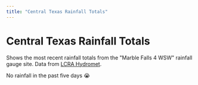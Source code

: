 ```yaml
---
title: "Central Texas Rainfall Totals"
---
```


<link rel="stylesheet" type="text/css" href="/css/rainfall-totals.css">
<script src="/js/rainfall-totals.js"></script>

<div id="app">
  <div class="container">
    <div class="row">
      <div class="col-lg-12 text-center">
        <h1 class="mt-5">Central Texas Rainfall Totals</h1>
        <p class="lead">
          Shows the most recent rainfall totals from the "Marble Falls 4 WSW" rainfall gauge site.
          Data from <a href="https://hydromet.lcra.org/">LCRA Hydromet</a>.
        </p>
        <div class="alert alert-warning text-center" role="alert" class="mx-auto" v-if="five_day_total === 0" v-cloak-hide>
          No rainfall in the past five days 😭
        </div>
        <div><canvas id="myChart"></canvas></div>
      </div>
    </div>
  </div>
</div>
